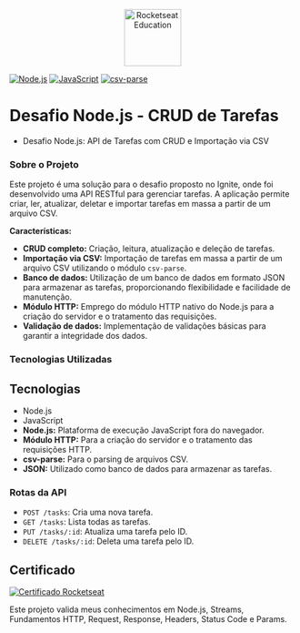 <p align="center">
  <img alt="Rocketseat Education" src="https://avatars.githubusercontent.com/u/69590972?s=200&v=4" width="100px" />
</p>

[![Node.js](https://img.shields.io/badge/node.js-16.14.2-green.svg)](https://nodejs.org/en/) [![JavaScript](https://img.shields.io/badge/javascript-ES6-brightgreen.svg)](https://developer.mozilla.org/eUS/docs/Web/JavaScript) [![csv-parse](https://img.shields.io/badge/csv-parse-blue.svg)](https://www.npmjs.com/package/csv-parse)

# Desafio Node.js - CRUD de Tarefas
- Desafio Node.js: API de Tarefas com CRUD e Importação via CSV

### Sobre o Projeto

Este projeto é uma solução para o desafio proposto no Ignite, onde foi desenvolvido uma API RESTful para gerenciar tarefas. A aplicação permite criar, ler, atualizar, deletar e importar tarefas em massa a partir de um arquivo CSV. 

**Características:**

* **CRUD completo:** Criação, leitura, atualização e deleção de tarefas.
* **Importação via CSV:** Importação de tarefas em massa a partir de um arquivo CSV utilizando o módulo `csv-parse`.
* **Banco de dados:** Utilização de um banco de dados em formato JSON para armazenar as tarefas, proporcionando flexibilidade e facilidade de manutenção.
* **Módulo HTTP:** Emprego do módulo HTTP nativo do Node.js para a criação do servidor e o tratamento das requisições.
* **Validação de dados:** Implementação de validações básicas para garantir a integridade dos dados.

### Tecnologias Utilizadas

## Tecnologias

* Node.js
* JavaScript
* **Node.js:** Plataforma de execução JavaScript fora do navegador.
* **Módulo HTTP:** Para a criação do servidor e o tratamento das requisições HTTP.
* **csv-parse:** Para o parsing de arquivos CSV.
* **JSON:** Utilizado como banco de dados para armazenar as tarefas.

### Rotas da API

- `POST /tasks`: Cria uma nova tarefa.
- `GET /tasks`: Lista todas as tarefas.
- `PUT /tasks/:id`: Atualiza uma tarefa pelo ID.
- `DELETE /tasks/:id`: Deleta uma tarefa pelo ID.

## Certificado

[![Certificado Rocketseat](https://www.rocketseat.com.br/_next/static/media/node.d4c95362.svg)](https://app.rocketseat.com.br/certificates/3c188e2e-46b4-490b-99d3-dcf0476f6880)

Este projeto valida meus conhecimentos em Node.js, Streams, Fundamentos HTTP, Request, Response, Headers, Status Code e Params.